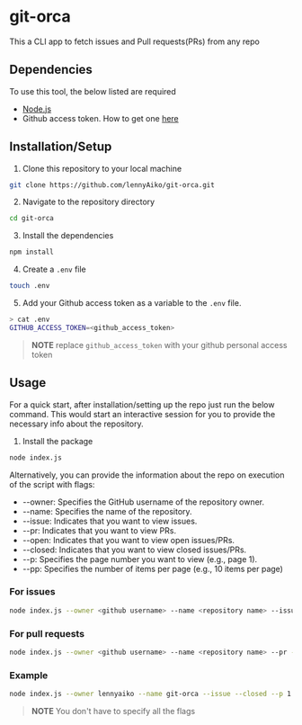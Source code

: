 # git-orca

This a CLI app to fetch issues and Pull requests(PRs) from any repo

## Dependencies

To use this tool, the below listed are required

- [Node.js](https://nodejs.org/en/download)
- Github access token. How to get one [here](https://docs.github.com/en/authentication/keeping-your-account-and-data-secure/managing-your-personal-access-tokens#creating-a-personal-access-token-classic)

## Installation/Setup

1. Clone this repository to your local machine

```bash
git clone https://github.com/lennyAiko/git-orca.git
```

2. Navigate to the repository directory

```bash
cd git-orca
```

3. Install the dependencies

```bash
npm install
```

<!-- change configuring .env file -->

4. Create a `.env` file

```bash
touch .env
```

5. Add your Github access token as a variable to the `.env` file.

```bash
> cat .env
GITHUB_ACCESS_TOKEN=<github_access_token>
```

> **NOTE**
replace `github_access_token` with your github personal access token

## Usage

For a quick start, after installation/setting up the repo just run the below command. This would start an interactive session for you to provide the necessary info about the repository.

1. Install the package

```bash
node index.js
```

Alternatively, you can provide the information about the repo on execution of the script with flags:

- --owner: Specifies the GitHub username of the repository owner.
- --name: Specifies the name of the repository.
- --issue: Indicates that you want to view issues.
- --pr: Indicates that you want to view PRs.
- --open: Indicates that you want to view open issues/PRs.
- --closed: Indicates that you want to view closed issues/PRs.
- --p: Specifies the page number you want to view (e.g., page 1).
- --pp: Specifies the number of items per page (e.g., 10 items per page)

### For issues

```bash
node index.js --owner <github username> --name <repository name> --issue --open --p <page number> --pp <number of items per page>
```

### For pull requests

```bash
node index.js --owner <github username> --name <repository name> --pr --closed --p <page number> --pp <number of items per page>
```

### Example

```bash
node index.js --owner lennyaiko --name git-orca --issue --closed --p 1 --pp 5
```

> **NOTE**
You don't have to specify all the flags